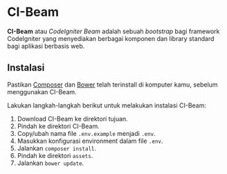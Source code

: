 # CI-Beam

**CI-Beam** atau *CodeIgniter Beam* adalah sebuah *bootstrap* bagi framework CodeIgniter yang menyediakan berbagai 
komponen dan library standard bagi aplikasi berbasis web.

## Instalasi
Pastikan [Composer](https://getcomposer.org) dan [Bower](https://bower.io) telah terinstall di komputer kamu, sebelum 
menggunakan CI-Beam.

Lakukan langkah-langkah berikut untuk melakukan instalasi CI-Beam:

1. Download CI-Beam ke direktori tujuan.
2. Pindah ke direktori CI-Beam.
3. Copy/ubah nama file `.env.example` menjadi `.env`.
4. Masukkan konfigurasi environment dalam file `.env`.
5. Jalankan `composer install`.
6. Pindah ke direktori `assets`.
7. Jalankan `bower update`.


